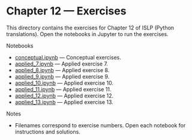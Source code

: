 # Chapter 12 — Exercises

This directory contains the exercises for Chapter 12 of ISLP (Python translations). Open the notebooks in Jupyter to run the exercises.

Notebooks

- [conceptual.ipynb](conceptual.ipynb) — Conceptual exercises.
- [applied_7.ipynb](applied_7.ipynb) — Applied exercise 7.
- [applied_8.ipynb](applied_8.ipynb) — Applied exercise 8.
- [applied_9.ipynb](applied_9.ipynb) — Applied exercise 9.
- [applied_10.ipynb](applied_10.ipynb) — Applied exercise 10.
- [applied_11.ipynb](applied_11.ipynb) — Applied exercise 11.
- [applied_12.ipynb](applied_12.ipynb) — Applied exercise 12.
- [applied_13.ipynb](applied_13.ipynb) — Applied exercise 13.

Notes

- Filenames correspond to exercise numbers. Open each notebook for instructions and solutions.
